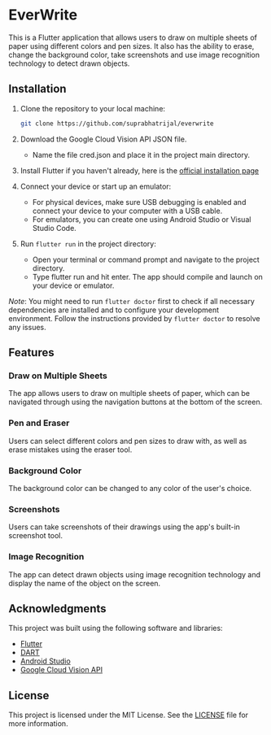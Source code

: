 # EverWrite
This is a Flutter application that allows users to draw on multiple sheets of paper using different colors and pen sizes. It also has the ability to erase, change the background color, take screenshots and use image recognition technology to detect drawn objects.

## Installation

1. Clone the repository to your local machine:
    ```bash
    git clone https://github.com/suprabhatrijal/everwrite
    ```

2. Download the Google Cloud Vision API JSON file.

    * Name the file cred.json and place it in the project main directory.

3. Install Flutter if you haven't already, here is the [official installation page](https://docs.flutter.dev/get-started/install)

4. Connect your device or start up an emulator:

    - For physical devices, make sure USB debugging is enabled and connect your device to your computer with a USB cable.
    - For emulators, you can create one using Android Studio or Visual Studio Code.


5. Run `flutter run` in the project directory:
    - Open your terminal or command prompt and navigate to the project directory.
    - Type flutter run and hit enter. The app should compile and launch on your device or emulator.

*Note*: You might need to run `flutter doctor` first to check if all necessary dependencies are installed and to configure your development environment. Follow the instructions provided by `flutter doctor` to resolve any issues.


## Features

### Draw on Multiple Sheets
The app allows users to draw on multiple sheets of paper, which can be navigated through using the navigation buttons at the bottom of the screen.

### Pen and Eraser
Users can select different colors and pen sizes to draw with, as well as erase mistakes using the eraser tool.

### Background Color
The background color can be changed to any color of the user's choice.

### Screenshots
Users can take screenshots of their drawings using the app's built-in screenshot tool.

### Image Recognition
The app can detect drawn objects using image recognition technology and display the name of the object on the screen.

## Acknowledgments

This project was built using the following software and libraries:

* [Flutter](https://docs.flutter.dev/)
* [DART](https://dart.dev/tools/jetbrains-plugin)
* [Android Studio](https://developer.android.com/studio)
* [Google Cloud Vision API](https://cloud.google.com/vision)

## License

This project is licensed under the MIT License. See the [LICENSE](LICENSE) file for more information.